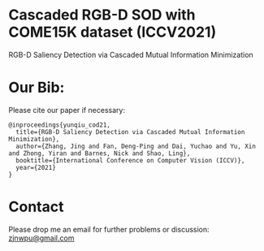# Cascaded RGB-D SOD with COME15K dataset (ICCV2021)
RGB-D Saliency Detection via Cascaded Mutual Information Minimization

# Our Bib:

Please cite our paper if necessary:
```
@inproceedings{yunqiu_cod21,
  title={RGB-D Saliency Detection via Cascaded Mutual Information Minimization},
  author={Zhang, Jing and Fan, Deng-Ping and Dai, Yuchao and Yu, Xin and Zhong, Yiran and Barnes, Nick and Shao, Ling},
  booktitle={International Conference on Computer Vision (ICCV)},
  year={2021}
}
```

# Contact

Please drop me an email for further problems or discussion: zjnwpu@gmail.com
